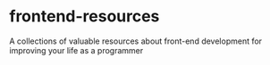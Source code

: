 # frontend-resources
A collections of valuable resources about front-end development for improving your life as a programmer
